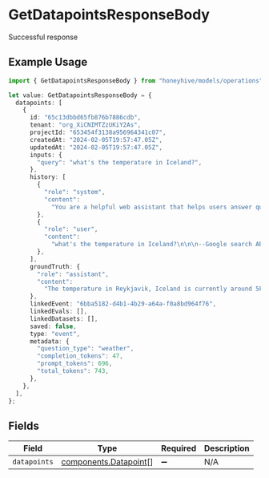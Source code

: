 # GetDatapointsResponseBody

Successful response

## Example Usage

```typescript
import { GetDatapointsResponseBody } from "honeyhive/models/operations";

let value: GetDatapointsResponseBody = {
  datapoints: [
    {
      id: "65c13dbbd65fb876b7886cdb",
      tenant: "org_XiCNIMTZzUKiY2As",
      projectId: "653454f3138a956964341c07",
      createdAt: "2024-02-05T19:57:47.05Z",
      updatedAt: "2024-02-05T19:57:47.05Z",
      inputs: {
        "query": "what's the temperature in Iceland?",
      },
      history: [
        {
          "role": "system",
          "content":
            "You are a helpful web assistant that helps users answer questions about the world based on the information provided to you by Google's search API. Answer the questions as truthfully as you can. In case you are unsure about the correct answer, please respond with \"I apologize but I'm not sure.\"",
        },
        {
          "role": "user",
          "content":
            "what's the temperature in Iceland?\n\n\n--Google search API results below:---\n\n\"snippet\":\"2 Week Extended Forecast in Reykjavik, Iceland ; Feb 4, 29 / 20 °F · Snow showers early. Broken clouds. ; Feb 5, 27 / 16 °F · Light snow. Decreasing cloudiness.\",\"snippet_highlighted_words\":[\"Feb 4, 29 / 20 °F\"]",
        },
      ],
      groundTruth: {
        "role": "assistant",
        "content":
          "The temperature in Reykjavik, Iceland is currently around 5F or -15C. Please note that weather conditions can change rapidly, so it's best to check a reliable source for the most up-to-date information.",
      },
      linkedEvent: "6bba5182-d4b1-4b29-a64a-f0a8bd964f76",
      linkedEvals: [],
      linkedDatasets: [],
      saved: false,
      type: "event",
      metadata: {
        "question_type": "weather",
        "completion_tokens": 47,
        "prompt_tokens": 696,
        "total_tokens": 743,
      },
    },
  ],
};
```

## Fields

| Field                                                          | Type                                                           | Required                                                       | Description                                                    |
| -------------------------------------------------------------- | -------------------------------------------------------------- | -------------------------------------------------------------- | -------------------------------------------------------------- |
| `datapoints`                                                   | [components.Datapoint](../../models/components/datapoint.md)[] | :heavy_minus_sign:                                             | N/A                                                            |